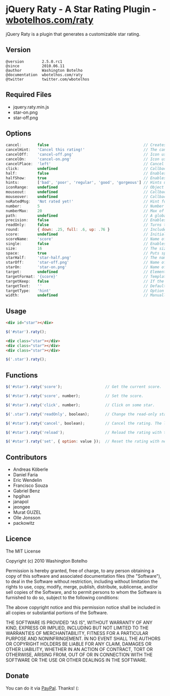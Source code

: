 # jQuery Raty - A Star Rating Plugin - [wbotelhos.com/raty](http://wbotelhos.com/raty)

jQuery Raty is a plugin that generates a customizable star rating.

## Version

```
@version        2.5.0.rc1
@since          2010.06.11
@author         Washington Botelho
@documentation  wbotelhos.com/raty
@twitter        twitter.com/wbotelhos
```

## Required Files

+ jquery.raty.min.js
+ star-on.png
+ star-off.png

## Options

```js
cancel:       false                                          // Creates a cancel button to cancel the rating.
cancelHint:   'Cancel this rating!'                          // The cancel's button hint.
cancelOff:    'cancel-off.png'                               // Icon used on active cancel.
cancelOn:     'cancel-on.png'                                // Icon used inactive cancel.
cancelPlace:  'left'                                         // Cancel's button position.
click:        undefined                                      // Callback executed on rating click.
half:         false                                          // Enables half star selection.
halfShow:     true                                           // Enables half star display.
hints:        ['bad', 'poor', 'regular', 'good', 'gorgeous'] // Hints used on each star.
iconRange:    undefined                                      // Object list with position and icon on and off to do a mixed icons.
mouseout:     undefined                                      // Callback executed on mouseout.
mouseover:    undefined                                      // Callback executed on mouseover.
noRatedMsg:   'Not rated yet!'                               // Hint for no rated elements when it's readOnly.
number:       5                                              // Number of stars that will be presented.
numberMax:    20                                             // Max of star the option number can creates.
path:         undefined                                      // A global locate where the icon will be looked.
precision:    false                                          // Enables the selection of a precision score.
readOnly:     false                                          // Turns the rating read-only.
round:        { down: .25, full: .6, up: .76 }               // Included values attributes to do the score round math.
score:        undefined                                      // Initial rating.
scoreName:    'score'                                        // Name of the hidden field that holds the score value.
single:       false                                          // Enables just a single star selection.
size:         16                                             // The size of the icons that will be used.
space:        true                                           // Puts space between the icons.
starHalf:     'star-half.png'                                // The name of the half star image.
starOff:      'star-off.png'                                 // Name of the star image off.
starOn:       'star-on.png'                                  // Name of the star image on.
target:       undefined                                      // Element selector where the score will be displayed.
targetFormat: '{score}'                                      // Template to interpolate the score in.
targetKeep:   false                                          // If the last rating value will be keeped after mouseout.
targetText:   ''                                             // Default text setted on target.
targetType:   'hint'                                         // Option to choose if target will receive hint o 'score' type.
width:        undefined                                      // Manually adjust the width for the project.
```

## Usage

```html
<div id="star"></div>
```

```js
$('#star').raty();
```

```html
<div class="star"></div>
<div class="star"></div>
<div class="star"></div>
```

```js
$('.star').raty();
```

## Functions

```js
$('#star').raty('score');                   // Get the current score.

$('#star').raty('score', number);           // Set the score.

$('#star').raty('click', number);           // Click on some star.

$('.star').raty('readOnly', boolean);       // Change the read-only state.

$('#star').raty('cancel', boolean);         // Cancel the rating. The last param force the click callback.

$('#star').raty('reload');                  // Reload the rating with the current configuration.

$('#star').raty('set', { option: value });  // Reset the rating with new configurations.
```

## Contributors

+ Andreas Köberle
+ Daniel Faria
+ Eric Wendelin
+ Francisco Souza
+ Gabriel Benz
+ hpgihan
+ janapol
+ jeongee
+ Murat GUZEL
+ Olle Jonsson
+ packowitz

## Licence

The MIT License

Copyright (c) 2010 Washington Botelho

Permission is hereby granted, free of charge, to any person obtaining a copy of this software and associated documentation files (the "Software"), to deal in the Software without restriction, including without limitation the rights to use, copy, modify, merge, publish, distribute, sublicense, and/or sell copies of the Software, and to permit persons to whom the Software is furnished to do so, subject to the following conditions:

The above copyright notice and this permission notice shall be included in all copies or substantial portions of the Software.

THE SOFTWARE IS PROVIDED "AS IS", WITHOUT WARRANTY OF ANY KIND, EXPRESS OR IMPLIED, INCLUDING BUT NOT LIMITED TO THE WARRANTIES OF MERCHANTABILITY, FITNESS FOR A PARTICULAR PURPOSE AND NONINFRINGEMENT. IN NO EVENT SHALL THE AUTHORS OR COPYRIGHT HOLDERS BE LIABLE FOR ANY CLAIM, DAMAGES OR OTHER LIABILITY, WHETHER IN AN ACTION OF CONTRACT, TORT OR OTHERWISE, ARISING FROM, OUT OF OR IN CONNECTION WITH THE SOFTWARE OR THE USE OR OTHER DEALINGS IN THE SOFTWARE.

## Donate

You can do it via [PayPal](https://www.paypal.com/cgi-bin/webscr?cmd=_donations&business=X8HEP2878NDEG&item_name=jQuery%20Raty). Thanks! (:

